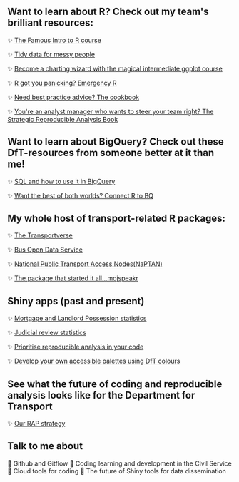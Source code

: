 ## Want to learn about R? Check out my team's brilliant resources:

✨ [The Famous Intro to R course](https://department-for-transport.github.io/intro_R/)

✨ [Tidy data for messy people](https://department-for-transport.github.io/tidy_data_workshop/)

✨ [Become a charting wizard with the magical intermediate ggplot course](https://department-for-transport.github.io/ggplot_intermediate/)

✨ [R got you panicking? Emergency R](https://department-for-transport.github.io/emergency_r/)

✨ [Need best practice advice? The cookbook](https://department-for-transport.github.io/R-cookbook/index.html)

✨ [You're an analyst manager who wants to steer your team right? The Strategic Reproducible Analysis Book](https://department-for-transport.github.io/strategic_reproducible_analysis/)

## Want to learn about BigQuery? Check out these DfT-resources from someone better at it than me!

✨ [SQL and how to use it in BigQuery](https://department-for-transport.github.io/intro_sql_in_bigquery/)

✨ [Want the best of both worlds? Connect R to BQ](https://department-for-transport.github.io/gcp_to_r/)

## My whole host of transport-related R packages:

✨ [The Transportverse](https://github.com/department-for-transport-public/transportverse)

✨ [Bus Open Data Service](https://cran.r-project.org/package=bodsr)

✨ [National Public Transport Access Nodes(NaPTAN)](https://cran.r-project.org/package=naptanr)

✨ [The package that started it all...mojspeakr](https://github.com/moj-analytical-services/mojspeakr)

## Shiny apps (past and present)

✨ [Mortgage and Landlord Possession statistics](https://mlp-app.apps.alpha.mojanalytics.xyz/)

✨ [Judicial review statistics](https://judicial-reviews-app.apps.alpha.mojanalytics.xyz/)

✨ [Prioritise reproducible analysis in your code](https://fran-bryden-dft.shinyapps.io/rap_report)

✨ [Develop your own accessible palettes using DfT colours](https://fran-bryden-dft.shinyapps.io/chart_accessibility-main/)

## See what the future of coding and reproducible analysis looks like for the Department for Transport 

✨ [Our RAP strategy](https://www.gov.uk/government/publications/standards-for-official-statistics-published-by-the-department-for-transport/analysis-function-rap-strategy-2023-implementation-plan-at-dft)

## Talk to me about

💬 Github and Gitflow
💬 Coding learning and development in the Civil Service
💬 Cloud tools for coding
💬 The future of Shiny tools for data dissemination
